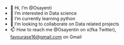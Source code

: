 - 👋 Hi, I’m @Osayenti 
- 👀 I’m interested in Data science
- 🌱 I’m currently learning python
- 💞️ I’m looking to collaborate on Data related projects
- 📫 How to reach me @Osayentin on x(fka Twitter), favourase16@gmail.com on Gmail

<!---
Osaretinpy/Osaretinpy is a ✨ special ✨ repository because its `README.md` (this file) appears on your GitHub profile.
You can click the Preview link to take a look at your changes.
--->
